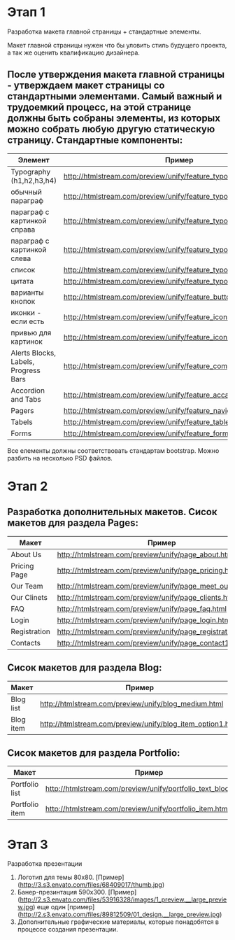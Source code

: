 Этап 1
======

Разработка макета главной страницы + стандартные элементы.

Макет главной страницы нужен что бы уловить стиль будущего проекта, а так же оценить квалификацию дизайнера.

После утверждения макета главной страницы - утверждаем макет страницы со стандартными элементами. 
Самый важный и трудоемкий процесс, на этой странице должны быть собраны элементы, из которых можно собрать любую другую статическую страницу.
Стандартные компоненты:
-----------------------------
| Элемент  | Пример |
| --------------------------- | ------------- |
| Typography (h1,h2,h3,h4)    | http://htmlstream.com/preview/unify/feature_typography.html  |
| обычный параграф            | http://htmlstream.com/preview/unify/feature_typography.html  |
|параграф с картинкой справа  | http://htmlstream.com/preview/unify/feature_typography.html  |
|параграф с картинкой слева   | http://htmlstream.com/preview/unify/feature_typography.html  |
|список                       | http://htmlstream.com/preview/unify/feature_typography.html  |
|цитата                       | http://htmlstream.com/preview/unify/feature_typography.html  |
|варианты кнопок              | http://htmlstream.com/preview/unify/feature_buttons.html |
|иконки - если есть           | http://htmlstream.com/preview/unify/feature_icons.html |
|привью для картинок          | http://htmlstream.com/preview/unify/feature_icons.html |
|Alerts Blocks, Labels, Progress Bars | http://htmlstream.com/preview/unify/feature_components.html |
|Accordion and Tabs           | http://htmlstream.com/preview/unify/feature_accardion_and_tabs.html |
|Pagers                       | http://htmlstream.com/preview/unify/feature_navigations.html |
|Tabels                       | http://htmlstream.com/preview/unify/feature_tables.html |
|Forms                        | http://htmlstream.com/preview/unify/feature_forms.html |

Все елементы должны соответствовать стандартам bootstrap.
Можно разбить на несколько PSD файлов.

Этап 2
=======
Разработка дополнительных макетов.
Сисок макетов для раздела Pages:
-----------------------------
| Макет  | Пример |
| --------------------------- | ------------- |
| About Us | http://htmlstream.com/preview/unify/page_about.html
| Pricing Page | http://htmlstream.com/preview/unify/page_pricing.html |
| Our Team | http://htmlstream.com/preview/unify/page_meet_our_team.html |
| Our Clinets | http://htmlstream.com/preview/unify/page_clients.html |
| FAQ | http://htmlstream.com/preview/unify/page_faq.html |
| Login | http://htmlstream.com/preview/unify/page_login.html | 
| Registration | http://htmlstream.com/preview/unify/page_registration.html |
| Contacts | http://htmlstream.com/preview/unify/page_contact1.html |
Сисок макетов для раздела Blog:
-----------------------------
| Макет  | Пример |
| --------------------------- | ------------- |
| Blog list | http://htmlstream.com/preview/unify/blog_medium.html |
| Blog item | http://htmlstream.com/preview/unify/blog_item_option1.html |
Сисок макетов для раздела Portfolio:
-----------------------------
| Макет  | Пример |
| --------------------------- | ------------- |
| Portfolio list | http://htmlstream.com/preview/unify/portfolio_text_blocks.html |
| Portfolio item | http://htmlstream.com/preview/unify/portfolio_item.html |

Этап 3
======
Разработка презентации

1. Логотип для темы 80x80. [Пример] (http://3.s3.envato.com/files/68409017/thumb.jpg)
2. Банер-презинтация 590x300. [Пример] (http://2.s3.envato.com/files/53916328/images/1_preview.__large_preview.jpg)
еще один [пример] (http://2.s3.envato.com/files/89812509/01_design.__large_preview.jpg)
3. Дополнительные графические материалы, которые понадобятся в процессе создания презентации.
